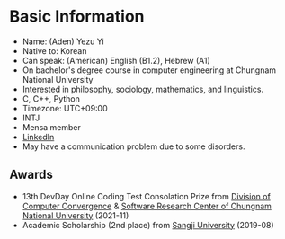 # Basic Information
- Name\: (Aden) Yezu Yi
- Native to\: Korean
- Can speak\: (American) English (B1.2), Hebrew (A1)
- On bachelor's degree course in computer engineering at Chungnam National University
- Interested in philosophy, sociology, mathematics, and linguistics.
- C, C++, Python
- Timezone\: UTC+09\:00
- INTJ
- Mensa member
- [LinkedIn](https://www.linkedin.com/in/yezu-yi/)
- May have a communication problem due to some disorders.
## Awards
- 13th DevDay Online Coding Test Consolation Prize from [Division of Computer Convergence](https://computer.cnu.ac.kr/computer/index.do) & [Software Research Center of Chungnam National University](https://sorec.cnu.ac.kr/sorec/index.do) (2021-11)
- Academic Scholarship (2nd place) from [Sangji University](https://www.sangji.ac.kr/kor/index.do) (2019-08)

